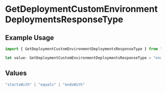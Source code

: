 # GetDeploymentCustomEnvironmentDeploymentsResponseType

## Example Usage

```typescript
import { GetDeploymentCustomEnvironmentDeploymentsResponseType } from "@vercel/sdk/models/operations/getdeployment.js";

let value: GetDeploymentCustomEnvironmentDeploymentsResponseType = "endsWith";
```

## Values

```typescript
"startsWith" | "equals" | "endsWith"
```